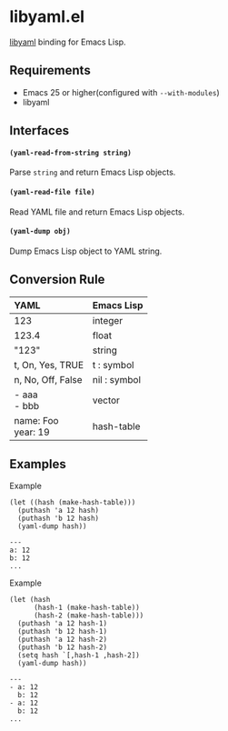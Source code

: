 # libyaml.el

[libyaml](https://github.com/yaml/libyaml) binding for Emacs Lisp.

## Requirements

- Emacs 25 or higher(configured with `--with-modules`)
- libyaml

## Interfaces

#### `(yaml-read-from-string string)`

Parse `string` and return Emacs Lisp objects.

#### `(yaml-read-file file)`

Read YAML file and return Emacs Lisp objects.

#### `(yaml-dump obj)`

Dump Emacs Lisp object to YAML string.

## Conversion Rule

| YAML                     | Emacs Lisp   |
|:-------------------------|:-------------|
| 123                      | integer      |
| 123.4                    | float        |
| "123"                    | string       |
| t, On, Yes, TRUE         | t : symbol   |
| n, No, Off, False        | nil : symbol |
| - aaa<br /> - bbb        | vector       |
| name: Foo<br /> year: 19 | hash-table   |

## Examples

Example

```elisp
(let ((hash (make-hash-table)))
  (puthash 'a 12 hash)
  (puthash 'b 12 hash)
  (yaml-dump hash))
```

```
---
a: 12
b: 12
...
```

Example

```elisp
(let (hash
      (hash-1 (make-hash-table))
      (hash-2 (make-hash-table)))
  (puthash 'a 12 hash-1)
  (puthash 'b 12 hash-1)
  (puthash 'a 12 hash-2)
  (puthash 'b 12 hash-2)
  (setq hash `[,hash-1 ,hash-2])
  (yaml-dump hash))
```

```
---
- a: 12
  b: 12
- a: 12
  b: 12
...
```
